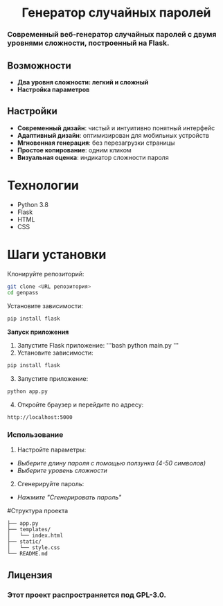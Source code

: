  <h1 align="center">Генератор случайных паролей</h1>
 
### Современный веб-генератор случайных паролей с двумя уровнями сложности, построенный на Flask.

## Возможности
- **Два уровня сложности: легкий и сложный**
- **Настройка параметров**
   

## Настройки
- **Современный дизайн**: чистый и интуитивно понятный интерфейс
- **Адаптивный дизайн**: оптимизирован для мобильных устройств
- **Мгновенная генерация**: без перезагрузки страницы
- **Простое копирование**: одним кликом
- **Визуальная оценка**: индикатор сложности пароля

# Технологии
- Python 3.8
- Flask
- HTML
- CSS
  
# Шаги установки
Клонируйте репозиторий:

```bash
git clone <URL репозитория>
cd genpass
```
Установите зависимости:
```bash
pip install flask
```

**Запуск приложения**
1. Запустите Flask приложение:
'''bash
python main.py
'''
2. Установите зависимости:

```bash
pip install flask
```
3. Запустите приложение:

```bash
python app.py
```

4. Откройте браузер и перейдите по адресу:

```text
http://localhost:5000
```

### Использование
1. Настройте параметры:

  - *Выберите длину пароля с помощью ползунка (4-50 символов)*
  - *Выберите уровень сложности*

2. Сгенерируйте пароль:

  - *Нажмите "Сгенерировать пароль"*




#Структура проекта

```text
├── app.py               
├── templates/
│   └── index.html      
├── static/
│   └── style.css        
└── README.md             
```
## Лицензия

### Этот проект распространяется под GPL-3.0.
